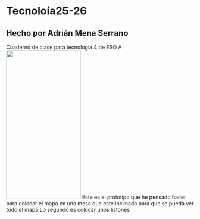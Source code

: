 # Tecnoloía25-26
## Hecho por Adrián Mena Serrano
Cuaderno de clase para tecnologia 4 de ESO A
<img src="imagenestecnología/IMG_7926.jpeg" width="200" height="400" />
Este es el prototipo que he pensado hacer para colocar el mapa en una mesa que este inclinada para que se pueda ver todo el mapa.Lo segundo es colocar unos listones


